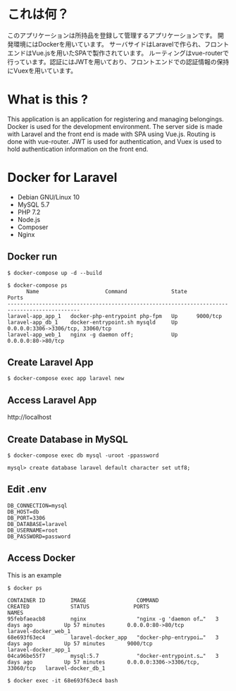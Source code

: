 # これは何？
このアプリケーションは所持品を登録して管理するアプリケーションです。
開発環境にはDockerを用いています。
サーバサイドはLaravelで作られ、フロントエンドはVue.jsを用いたSPAで製作されています。
ルーティングはvue-routerで行っています。認証にはJWTを用いており、フロントエンドでの認証情報の保持にVuexを用いています。

# What is this ?
This application is an application for registering and managing belongings.
Docker is used for the development environment.
The server side is made with Laravel and the front end is made with SPA using Vue.js.
Routing is done with vue-router. JWT is used for authentication, and Vuex is used to hold authentication information on the front end.

# Docker for Laravel

- Debian GNU/Linux 10
- MySQL 5.7
- PHP 7.2
- Node.js
- Composer
- Nginx

## Docker run

```
$ docker-compose up -d --build

$ docker-compose ps
      Name                     Command              State                 Ports
---------------------------------------------------------------------------------------------
laravel-app_app_1   docker-php-entrypoint php-fpm   Up      9000/tcp
laravel-app_db_1    docker-entrypoint.sh mysqld     Up      0.0.0.0:3306->3306/tcp, 33060/tcp
laravel-app_web_1   nginx -g daemon off;            Up      0.0.0.0:80->80/tcp
```

## Create Laravel App
```
$ docker-compose exec app laravel new
```

## Access Laravel App

http://localhost


## Create Database in MySQL
```
$ docker-compose exec db mysql -uroot -ppassword

mysql> create database laravel default character set utf8;
```

## Edit .env
```
DB_CONNECTION=mysql
DB_HOST=db
DB_PORT=3306
DB_DATABASE=laravel
DB_USERNAME=root
DB_PASSWORD=password
```

## Access Docker
This is an example
```
$ docker ps

CONTAINER ID        IMAGE                COMMAND                  CREATED             STATUS              PORTS                               NAMES
95febfaeacb8        nginx                "nginx -g 'daemon of…"   3 days ago          Up 57 minutes       0.0.0.0:80->80/tcp                  laravel-docker_web_1
68e693f63ec4        laravel-docker_app   "docker-php-entrypoi…"   3 days ago          Up 57 minutes       9000/tcp                            laravel-docker_app_1
04ca96be55f7        mysql:5.7            "docker-entrypoint.s…"   3 days ago          Up 57 minutes       0.0.0.0:3306->3306/tcp, 33060/tcp   laravel-docker_db_1

$ docker exec -it 68e693f63ec4 bash
```
